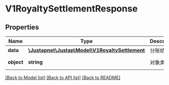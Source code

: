 # V1RoyaltySettlementResponse

## Properties
Name | Type | Description | Notes
------------ | ------------- | ------------- | -------------
**data** | [**\Justapnet\Justap\Model\V1RoyaltySettlement**](V1RoyaltySettlement.md) | 分账结算单 | 
**object** | **string** | 对象类型 | [default to 'RoyaltySettlement']

[[Back to Model list]](../README.md#documentation-for-models) [[Back to API list]](../README.md#documentation-for-api-endpoints) [[Back to README]](../README.md)


